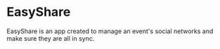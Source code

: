 # EasyShare

EasyShare is an app created to manage an event's social networks and make sure they are all in sync.